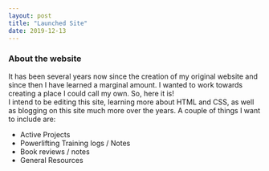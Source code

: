 ```yaml
---
layout: post
title: "Launched Site"
date: 2019-12-13
---
```

<body>
    <div id="Introduction">
      <h3>About the website</h3>
      <p>
        It has been several years now since the creation of my original website and since then I have learned a marginal amount. I wanted         to work towards creating a place I could call my own. So, here it is! <br>
        I intend to be editing this site, learning more about HTML and CSS, as well as blogging on this site much more over the years. A
        couple of things I want to include are: <ul>
        <li>Active Projects</li>
        <li>Powerlifting Training logs / Notes</li>
        <li>Book reviews / notes</li>
        <li>General Resources</li> </ul>
      </p>
</body>

